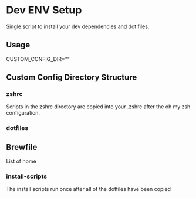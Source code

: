 # Dev ENV Setup

Single script to install your dev dependencies and dot files.

## Usage

CUSTOM_CONFIG_DIR=""

## Custom Config Directory Structure

### zshrc

Scripts in the zshrc directory are copied into your .zshrc after the oh my zsh configuration.

### dotfiles

## Brewfile

List of home

### install-scripts

The install scripts run once after all of the dotfiles have been copied
